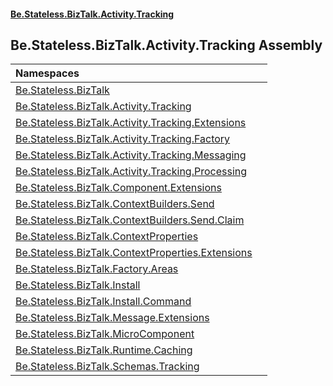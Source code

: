 #### [Be.Stateless.BizTalk.Activity.Tracking](README.md 'README')

## Be.Stateless.BizTalk.Activity.Tracking Assembly

| Namespaces | |
| :--- | :--- |
| [Be.Stateless.BizTalk](Be.Stateless.BizTalk.md 'Be.Stateless.BizTalk') | |
| [Be.Stateless.BizTalk.Activity.Tracking](Be.Stateless.BizTalk.Activity.Tracking.md 'Be.Stateless.BizTalk.Activity.Tracking') | |
| [Be.Stateless.BizTalk.Activity.Tracking.Extensions](Be.Stateless.BizTalk.Activity.Tracking.Extensions.md 'Be.Stateless.BizTalk.Activity.Tracking.Extensions') | |
| [Be.Stateless.BizTalk.Activity.Tracking.Factory](Be.Stateless.BizTalk.Activity.Tracking.Factory.md 'Be.Stateless.BizTalk.Activity.Tracking.Factory') | |
| [Be.Stateless.BizTalk.Activity.Tracking.Messaging](Be.Stateless.BizTalk.Activity.Tracking.Messaging.md 'Be.Stateless.BizTalk.Activity.Tracking.Messaging') | |
| [Be.Stateless.BizTalk.Activity.Tracking.Processing](Be.Stateless.BizTalk.Activity.Tracking.Processing.md 'Be.Stateless.BizTalk.Activity.Tracking.Processing') | |
| [Be.Stateless.BizTalk.Component.Extensions](Be.Stateless.BizTalk.Component.Extensions.md 'Be.Stateless.BizTalk.Component.Extensions') | |
| [Be.Stateless.BizTalk.ContextBuilders.Send](Be.Stateless.BizTalk.ContextBuilders.Send.md 'Be.Stateless.BizTalk.ContextBuilders.Send') | |
| [Be.Stateless.BizTalk.ContextBuilders.Send.Claim](Be.Stateless.BizTalk.ContextBuilders.Send.Claim.md 'Be.Stateless.BizTalk.ContextBuilders.Send.Claim') | |
| [Be.Stateless.BizTalk.ContextProperties](Be.Stateless.BizTalk.ContextProperties.md 'Be.Stateless.BizTalk.ContextProperties') | |
| [Be.Stateless.BizTalk.ContextProperties.Extensions](Be.Stateless.BizTalk.ContextProperties.Extensions.md 'Be.Stateless.BizTalk.ContextProperties.Extensions') | |
| [Be.Stateless.BizTalk.Factory.Areas](Be.Stateless.BizTalk.Factory.Areas.md 'Be.Stateless.BizTalk.Factory.Areas') | |
| [Be.Stateless.BizTalk.Install](Be.Stateless.BizTalk.Install.md 'Be.Stateless.BizTalk.Install') | |
| [Be.Stateless.BizTalk.Install.Command](Be.Stateless.BizTalk.Install.Command.md 'Be.Stateless.BizTalk.Install.Command') | |
| [Be.Stateless.BizTalk.Message.Extensions](Be.Stateless.BizTalk.Message.Extensions.md 'Be.Stateless.BizTalk.Message.Extensions') | |
| [Be.Stateless.BizTalk.MicroComponent](Be.Stateless.BizTalk.MicroComponent.md 'Be.Stateless.BizTalk.MicroComponent') | |
| [Be.Stateless.BizTalk.Runtime.Caching](Be.Stateless.BizTalk.Runtime.Caching.md 'Be.Stateless.BizTalk.Runtime.Caching') | |
| [Be.Stateless.BizTalk.Schemas.Tracking](Be.Stateless.BizTalk.Schemas.Tracking.md 'Be.Stateless.BizTalk.Schemas.Tracking') | |
